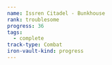 ```yaml
---
name: Issren Citadel - Bunkhouse
rank: troublesome
progress: 36
tags:
  - complete
track-type: Combat
iron-vault-kind: progress
---
```



```iron-vault-track
```

